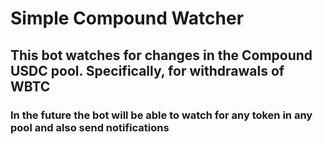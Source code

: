 # Simple Compound Watcher

## This bot watches for changes in the Compound USDC pool. Specifically, for withdrawals of WBTC

### In the future the bot will be able to watch for any token in any pool and also send notifications
